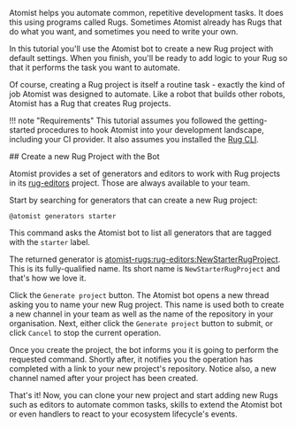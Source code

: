 Atomist helps you automate common, repetitive development tasks. It does 
this using programs called Rugs. Sometimes Atomist already has Rugs that 
do what you want, and sometimes you need to write your own.

In this tutorial you'll use the Atomist bot to create a new Rug project 
with default settings. When you finish, you'll be ready to add
logic to your Rug so that it performs the task you want to automate.

Of course, creating a Rug project is itself a routine task - exactly the
kind of job Atomist was designed to automate. Like a robot 
that builds other robots, Atomist has a Rug that creates Rug projects. 

!!! note "Requirements"
    This tutorial assumes you followed the getting-started procedures
    to hook Atomist into your development landscape, including your CI
    provider. It also assumes you installed the [Rug CLI][ugcli].

[ugpxe]: /user-guide/rug/path-expressions.md
[ugcli]: /user-guide/interfaces/cli/index.md

## Create a new Rug Project with the Bot

Atomist provides a set of generators and editors to work with Rug projects
in its [rug-editors][rugeditors] project. Those are always available to your
team.

[rugeditors]: https://github.com/atomist-rugs/rug-editors

Start by searching for generators that can create a new Rug project:

```
@atomist generators starter
```

This command asks the Atomist bot to list all generators that are tagged with
the `starter` label.

The returned generator is 
[atomist-rugs:rug-editors:NewStarterRugProject][starterproj].
This is its fully-qualified name. Its short name is `NewStarterRugProject` and
that's how we love it.

[starterproj]: https://github.com/atomist-rugs/rug-editors#newstarterrugproject

Click the `Generate project` button. The Atomist bot opens a new thread
asking you to name your new Rug project. This name is used both to create
a new channel in your team as well as the name of the repository in your
organisation. Next, either click the `Generate project` button to submit, or 
click `Cancel` to stop the current operation.

Once you create the project, the bot informs you it is going to
perform the requested command. Shortly after, it notifies you the operation
has completed with a link to your new project's repository. Notice also, a new 
channel named after your project has been created.

That's it! Now, you can clone your new project and start adding new Rugs such
as editors to automate common tasks, skills to extend the Atomist bot or even
handlers to react to your ecosystem lifecycle's events.

